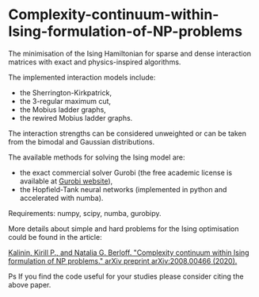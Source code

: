 # Complexity-continuum-within-Ising-formulation-of-NP-problems

The minimisation of the Ising Hamiltonian for sparse and dense interaction matrices with exact and physics-inspired algorithms. 

The implemented interaction models include: 
- the Sherrington-Kirkpatrick, 
- the 3-regular maximum cut, 
- the Mobius ladder graphs,
- the rewired Mobius ladder graphs.

The interaction strengths can be considered unweighted or can be taken from the bimodal and Gaussian distributions.

The available methods for solving the Ising model are:
- the exact commercial solver Gurobi (the free academic license is available at 
[Gurobi website](https://www.gurobi.com/downloads/?campaignid=2027425879&adgroupid=77414946451&creative=375332431098&keyword=gurobi%20academic%20license&matchtype=e&gclid=CjwKCAiAwrf-BRA9EiwAUWwKXkrNUZk9swkN-tmC-Z8gehq6tk7qrXMBcspOUDl2B2Lv5drmtF099BoCZFIQAvD_BwE)),
- the Hopfield-Tank neural networks (implemented in python and accelerated with numba).

Requirements: numpy, scipy, numba, gurobipy.

More details about simple and hard problems for the Ising optimisation could be found in the article:

[Kalinin, Kirill P., and Natalia G. Berloff. "Complexity continuum within Ising formulation of NP problems." arXiv preprint arXiv:2008.00466 (2020).](https://arxiv.org/abs/2008.00466)

Ps If you find the code useful for your studies please consider citing the above paper.
